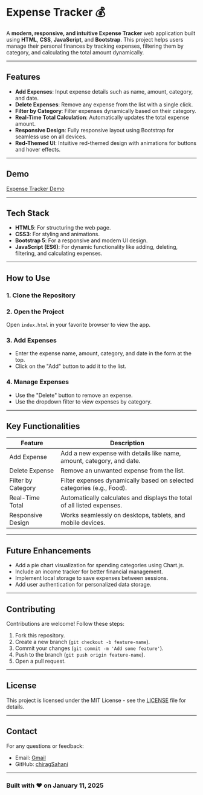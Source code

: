 
# Expense Tracker 💰

A **modern, responsive, and intuitive Expense Tracker** web application built using **HTML**, **CSS**, **JavaScript**, and **Bootstrap**. This project helps users manage their personal finances by tracking expenses, filtering them by category, and calculating the total amount dynamically.

---

## **Features**
- **Add Expenses**: Input expense details such as name, amount, category, and date.
- **Delete Expenses**: Remove any expense from the list with a single click.
- **Filter by Category**: Filter expenses dynamically based on their category.
- **Real-Time Total Calculation**: Automatically updates the total expense amount.
- **Responsive Design**: Fully responsive layout using Bootstrap for seamless use on all devices.
- **Red-Themed UI**: Intuitive red-themed design with animations for buttons and hover effects.

---

## **Demo**
[Expense Tracker Demo](https://expensechirag.ccbp.tech/)

---

## **Tech Stack**
- **HTML5**: For structuring the web page.
- **CSS3**: For styling and animations.
- **Bootstrap 5**: For a responsive and modern UI design.
- **JavaScript (ES6)**: For dynamic functionality like adding, deleting, filtering, and calculating expenses.

---

## **How to Use**

### 1. Clone the Repository

### 2. Open the Project
Open `index.html` in your favorite browser to view the app.

### 3. Add Expenses
- Enter the expense name, amount, category, and date in the form at the top.
- Click on the "Add" button to add it to the list.

### 4. Manage Expenses
- Use the "Delete" button to remove an expense.
- Use the dropdown filter to view expenses by category.

---




## **Key Functionalities**

| Feature               | Description                                                                 |
|-----------------------|-----------------------------------------------------------------------------|
| Add Expense           | Add a new expense with details like name, amount, category, and date.      |
| Delete Expense        | Remove an unwanted expense from the list.                                  |
| Filter by Category    | Filter expenses dynamically based on selected categories (e.g., Food).     |
| Real-Time Total       | Automatically calculates and displays the total of all listed expenses.    |
| Responsive Design     | Works seamlessly on desktops, tablets, and mobile devices.                |

---

## **Future Enhancements**
- Add a pie chart visualization for spending categories using Chart.js.
- Include an income tracker for better financial management.
- Implement local storage to save expenses between sessions.
- Add user authentication for personalized data storage.

---

## **Contributing**
Contributions are welcome! Follow these steps:
1. Fork this repository.
2. Create a new branch (`git checkout -b feature-name`).
3. Commit your changes (`git commit -m 'Add some feature'`).
4. Push to the branch (`git push origin feature-name`).
5. Open a pull request.

---

## **License**
This project is licensed under the MIT License - see the [LICENSE](LICENSE) file for details.

---

## **Contact**
For any questions or feedback:
- Email: [Gmail](mailto:chiragsahani093@gmail.com)
- GitHub: [chiragSahani](https://github.com/chiragSahani)

---

### Built with ❤️ on January 11, 2025

